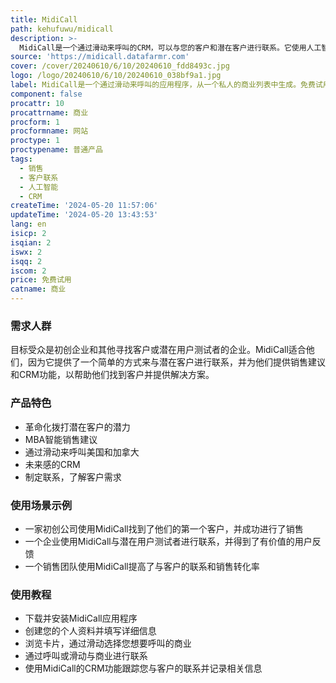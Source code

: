 ```yaml
---
title: MidiCall
path: kehufuwu/midicall
description: >-
  MidiCall是一个通过滑动来呼叫的CRM，可以与您的客户和潜在客户进行联系。它使用人工智能技术提供功能，并强调其主要优点是帮助企业找到客户和潜在用户测试者。它适用于初创企业和其他寻找客户或潜在用户测试者的企业。
source: 'https://midicall.datafarmr.com'
cover: /cover/20240610/6/10/20240610_fdd8493c.jpg
logo: /logo/20240610/6/10/20240610_038bf9a1.jpg
label: MidiCall是一个通过滑动来呼叫的应用程序，从一个私人的商业列表中生成。免费试用，每天有五个免费呼叫或滑动。
component: false
procattr: 10
procattrname: 商业
procform: 1
procformname: 网站
proctype: 1
proctypename: 普通产品
tags:
  - 销售
  - 客户联系
  - 人工智能
  - CRM
createTime: '2024-05-20 11:57:06'
updateTime: '2024-05-20 13:43:53'
lang: en
isicp: 2
isqian: 2
iswx: 2
isqq: 2
iscom: 2
price: 免费试用
catname: 商业
---
```




### 需求人群
目标受众是初创企业和其他寻找客户或潜在用户测试者的企业。MidiCall适合他们，因为它提供了一个简单的方式来与潜在客户进行联系，并为他们提供销售建议和CRM功能，以帮助他们找到客户并提供解决方案。

### 产品特色
* 革命化拨打潜在客户的潜力
* MBA智能销售建议
* 通过滑动来呼叫美国和加拿大
* 未来感的CRM
* 制定联系，了解客户需求

### 使用场景示例
* 一家初创公司使用MidiCall找到了他们的第一个客户，并成功进行了销售
* 一个企业使用MidiCall与潜在用户测试者进行联系，并得到了有价值的用户反馈
* 一个销售团队使用MidiCall提高了与客户的联系和销售转化率

### 使用教程
* 下载并安装MidiCall应用程序
* 创建您的个人资料并填写详细信息
* 浏览卡片，通过滑动选择您想要呼叫的商业
* 通过呼叫或滑动与商业进行联系
* 使用MidiCall的CRM功能跟踪您与客户的联系并记录相关信息

  
